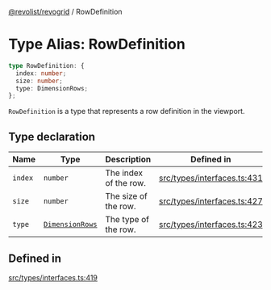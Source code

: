 [@revolist/revogrid](README.md) / RowDefinition

# Type Alias: RowDefinition

```ts
type RowDefinition: {
  index: number;
  size: number;
  type: DimensionRows;
};
```

`RowDefinition` is a type that represents a row definition in the
viewport.

## Type declaration

| Name | Type | Description | Defined in |
| ------ | ------ | ------ | ------ |
| `index` | `number` | The index of the row. | [src/types/interfaces.ts:431](https://github.com/revolist/revogrid/blob/60f69439a769536c61ed98c75e87e11124ee6c9c/src/types/interfaces.ts#L431) |
| `size` | `number` | The size of the row. | [src/types/interfaces.ts:427](https://github.com/revolist/revogrid/blob/60f69439a769536c61ed98c75e87e11124ee6c9c/src/types/interfaces.ts#L427) |
| `type` | [`DimensionRows`](TypeAlias.DimensionRows.md) | The type of the row. | [src/types/interfaces.ts:423](https://github.com/revolist/revogrid/blob/60f69439a769536c61ed98c75e87e11124ee6c9c/src/types/interfaces.ts#L423) |

## Defined in

[src/types/interfaces.ts:419](https://github.com/revolist/revogrid/blob/60f69439a769536c61ed98c75e87e11124ee6c9c/src/types/interfaces.ts#L419)
